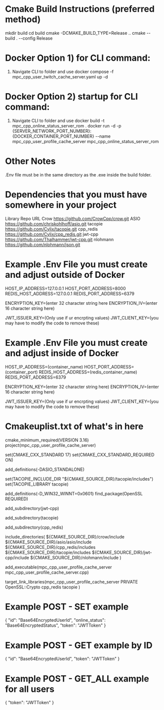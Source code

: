 # Cmake Build Instructions (preferred method)
mkdir build
cd build
cmake -DCMAKE_BUILD_TYPE=Release ..
cmake --build . --config Release

# Docker Option 1) for CLI command:
1) Navigate CLI to folder and use
docker compose -f mpc_cpp_user_twitch_cache_server.yaml up -d

# Docker Option 2) startup for CLI command:
1) Navigate CLI to folder and use
docker build -t mpc_cpp_online_status_server_rom .
docker run -d -p {SERVER_NETWORK_PORT_NUMBER}:{DOCKER_CONTAINER_PORT_NUMBER} --name mpc_cpp_user_profile_cache_server mpc_cpp_online_status_server_rom

# Other Notes
.Env file must be in the same directory as the .exe inside the build folder.

# Dependencies that you must have somewhere in your project
Library	Repo URL
Crow	https://github.com/CrowCpp/crow.git
ASIO	https://github.com/chriskohlhoff/asio.git
tacopie	https://github.com/Cylix/tacopie.git
cpp_redis	https://github.com/Cylix/cpp_redis.git
jwt-cpp	https://github.com/Thalhammer/jwt-cpp.git
nlohmann	https://github.com/nlohmann/json.git


# Example .Env File you must create and adjust outside of Docker
HOST_IP_ADDRESS=127.0.0.1 
HOST_PORT_ADDRESS=8000
REDIS_HOST_ADDRESS=127.0.0.1
REDIS_PORT_ADDRESS=6379

ENCRYPTION_KEY=(enter 32 character string here
ENCRYPTION_IV=(enter 16 character string here)

JWT_ISSUER_KEY=(Only use if ur encrpting values)
JWT_CLIENT_KEY=(you may have to modify the code to remove these)

# Example .Env File you must create and adjust inside of Docker
HOST_IP_ADDRESS=(container_name)
HOST_PORT_ADDRESS=(container_port)
REDIS_HOST_ADDRESS=(redis_container_name)
REDIS_PORT_ADDRESS=6379

ENCRYPTION_KEY=(enter 32 character string here)
ENCRYPTION_IV=(enter 16 character string here)

JWT_ISSUER_KEY=(Only use if ur encrpting values)
JWT_CLIENT_KEY=(you may have to modify the code to remove these)

# Cmakeuplist.txt of what's in here
cmake_minimum_required(VERSION 3.16)
project(mpc_cpp_user_profile_cache_server)

set(CMAKE_CXX_STANDARD 17)
set(CMAKE_CXX_STANDARD_REQUIRED ON)


add_definitions(-DASIO_STANDALONE)

set(TACOPIE_INCLUDE_DIR "${CMAKE_SOURCE_DIR}/tacopie/includes")
set(TACOPIE_LIBRARY tacopie)

add_definitions(-D_WIN32_WINNT=0x0601)
find_package(OpenSSL REQUIRED)


add_subdirectory(jwt-cpp)

add_subdirectory(tacopie)

add_subdirectory(cpp_redis)

include_directories(
    ${CMAKE_SOURCE_DIR}/crow/include
    ${CMAKE_SOURCE_DIR}/asio/asio/include
    ${CMAKE_SOURCE_DIR}/cpp_redis/includes
    ${CMAKE_SOURCE_DIR}/tacopie/includes
    ${CMAKE_SOURCE_DIR}/jwt-cpp/include
    ${CMAKE_SOURCE_DIR}/nlohmann/include
)

add_executable(mpc_cpp_user_profile_cache_server mpc_cpp_user_profile_cache_server.cpp)

target_link_libraries(mpc_cpp_user_profile_cache_server
    PRIVATE 
    OpenSSL::Crypto
    cpp_redis
    tacopie
)

# Example POST - SET example

{
  "id": "Base64EncryptedUserId",
  "online_status": "Base64EncryptedStatus",
  "token": "JWTToken"
}

# Example POST - GET example by ID
{
  "id": "Base64EncryptedUserId",
  "token": "JWTToken"
}

# Example POST - GET_ALL example for all users
{
  "token": "JWTToken"
}

